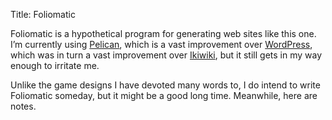 Title: Foliomatic

Foliomatic is a hypothetical program for generating web sites like
this one. I’m currently using [Pelican](http://blog.getpelican.com/),
which is a vast improvement over [WordPress](https://wordpress.org/),
which was in turn a vast improvement over [Ikiwiki](https://ikiwiki.info/),
but it still gets in my way enough to irritate me.

Unlike the game designs I have devoted many words to, I do intend to
write Foliomatic someday, but it might be a good long time. Meanwhile,
here are notes.

